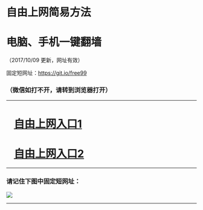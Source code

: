 ﻿# 自由上网简易方法

# 电脑、手机一键翻墙

（2017/10/09 更新，网址有效）

固定短网址：https://git.io/free99

### （微信如打不开，请转到浏览器打开）


***





# &nbsp;&nbsp; <a href="http://ft327113540.fwq-tz-1001.info/fwqtz01.html?t=100900124038 " target="_blank">自由上网入口1</a>
# &nbsp;&nbsp; <a href="http://ft2594230057.fwq-tz-1002.info/fwqtz02.html?t=100900128723 " target="_blank">自由上网入口2</a>
***

### 请记住下图中固定短网址：

<img src="https://s3-us-west-2.amazonaws.com/fwq-1001/yjfq-20170905okok.png" /> 


***

